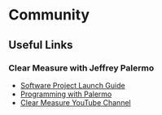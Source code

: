# Community

## Useful Links

### Clear Measure with Jeffrey Palermo
- [Software Project Launch Guide](https://clearmeasure.com/clear-measure-way-software-project-launch-guide/)
- [Programming with Palermo](https://palermo.network/programming-with-palermo)
- [Clear Measure YouTube Channel](https://www.youtube.com/@ClearMeasure)
